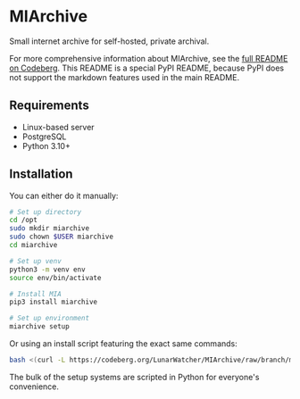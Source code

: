 # MIArchive

Small internet archive for self-hosted, private archival.

For more comprehensive information about MIArchive, see the [full README on Codeberg](https://codeberg.org/LunarWatcher/MIArchive#readme). This README is a special PyPI README, because PyPI does not support the markdown features used in the main README.

## Requirements

* Linux-based server
* PostgreSQL
* Python 3.10+


## Installation

You can either do it manually:
```bash
# Set up directory
cd /opt
sudo mkdir miarchive
sudo chown $USER miarchive
cd miarchive

# Set up venv
python3 -m venv env
source env/bin/activate

# Install MIA
pip3 install miarchive

# Set up environment
miarchive setup
```
Or using an install script featuring the exact same commands:
```bash
bash <(curl -L https://codeberg.org/LunarWatcher/MIArchive/raw/branch/master/scripts/install.sh)
```

The bulk of the setup systems are scripted in Python for everyone's convenience.
